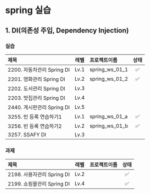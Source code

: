 # spring 실습 

## 1. DI(의존성 주입, Dependency Injection)

### 실습

|제목|레벨|프로젝트이름|상태|
|:----------|:-----------:|:----------|:------------:|
|2200. 자동차관리 Spring DI|Lv.1|spring_ws_01_1|✅|
|2201. 영화관리 Spring DI|Lv.2|spring_ws_01_2|✅|
|2202. 도서관리 Spring DI|Lv.3|||
|2203. 맛집관리 Spring DI|Lv.4|||
|2440. 게시판관리 Spring DI|Lv.5|||
|3255. 빈 등록 연습하기1|Lv.1|spring_ws_01_a|✅|
|3256. 빈 등록 연습하기2|Lv.2|spring_ws_01_b|✅|
|3257. SSAFY DI |Lv.3|||

### 과제

|제목|레벨|프로젝트이름|상태|
|:----------|:-----------:|:----------|:------------:|
|2198. 사용자관리 Spring DI|Lv.2||✅|
|2199. 쇼핑몰관리 Spring DI|Lv.4||✅|

